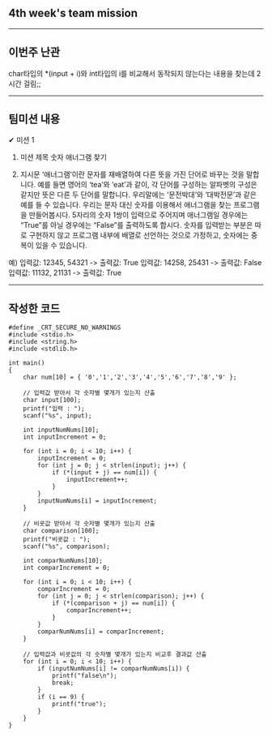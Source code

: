 ## **4th week's team mission**
---
이번주 난관
---
char타입의 *(input + i)와 int타입의 i를 비교해서
동작되지 않는다는 내용을 찾는데
2시간 걸림;;

---
팀미션 내용
---
✔︎ 미션 1
1. 미션 제목
숫자 애너그램 찾기

2. 지시문
‘애너그램’이란 문자를 재배열하여 다른 뜻을 가진 단어로 바꾸는 것을 말합니다. 예를 들면 영어의 ‘tea’와 ‘eat’과 같이, 각 단어를 구성하는 알파벳의 구성은 같지만 뜻은 다른 두 단어를 말합니다. 우리말에는 ‘문전박대’와 ‘대박전문’과 같은 예를 들 수 있습니다. 우리는 문자 대신 숫자를 이용해서 애너그램을 찾는 프로그램을 만들어봅시다. 5자리의 숫자 1쌍이 입력으로 주어지며 애너그램일 경우에는 “True”를 아닐 경우에는 “False”를 출력하도록 합시다. 숫자를 입력받는 부분은 따로 구현하지 않고 프로그램 내부에 배열로 선언하는 것으로 가정하고, 숫자에는 중복이 있을 수 있습니다.

예)
입력값: 12345, 54321 -> 출력값: True
입력값: 14258, 25431 -> 출력값: False
입력값: 11132, 21131 -> 출력값: True

---
작성한 코드
---
```
#define _CRT_SECURE_NO_WARNINGS
#include <stdio.h>
#include <string.h>
#include <stdlib.h>

int main()
{
    char num[10] = { '0','1','2','3','4','5','6','7','8','9' };

    // 입력값 받아서 각 숫자별 몇개가 있는지 산출
    char input[100];
    printf("입력 : ");
    scanf("%s", input);

    int inputNumNums[10];
    int inputIncrement = 0;

    for (int i = 0; i < 10; i++) {
        inputIncrement = 0;
        for (int j = 0; j < strlen(input); j++) {
            if (*(input + j) == num[i]) {
                inputIncrement++;
            }
        }
        inputNumNums[i] = inputIncrement;
    }

    // 비굣값 받아서 각 숫자별 몇개가 있는지 산출
    char comparison[100];
    printf("비굣값 : ");
    scanf("%s", comparison);

    int comparNumNums[10];
    int comparIncrement = 0;

    for (int i = 0; i < 10; i++) {
        comparIncrement = 0;
        for (int j = 0; j < strlen(comparison); j++) {
            if (*(comparison + j) == num[i]) {
                comparIncrement++;
            }
        }
        comparNumNums[i] = comparIncrement;
    }
    
    // 입력값과 비굣값의 각 숫자별 몇개가 있는지 비교후 결과값 산출
    for (int i = 0; i < 10; i++) {
        if (inputNumNums[i] != comparNumNums[i]) {
            printf("false\n");
            break;
        }
        if (i == 9) {
            printf("true");
        }
    }
}

```
